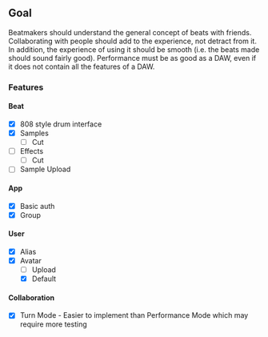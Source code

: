## Goal

Beatmakers should understand the general concept of beats with friends. Collaborating with people should add to the experience, not detract from it. In addition, the experience of using it should be smooth (i.e. the beats made should sound fairly good). Performance must be as good as a DAW, even if it does not contain all the features of a DAW.

### Features

#### Beat

- [x] 808 style drum interface
- [x] Samples
  - [ ] Cut
- [ ] Effects
  - [ ] Cut
- [ ] Sample Upload

#### App

- [x] Basic auth
- [x] Group

#### User

- [x] Alias
- [x] Avatar
  - [ ] Upload
  - [x] Default

#### Collaboration

- [x] Turn Mode - Easier to implement than Performance Mode which may require more testing
